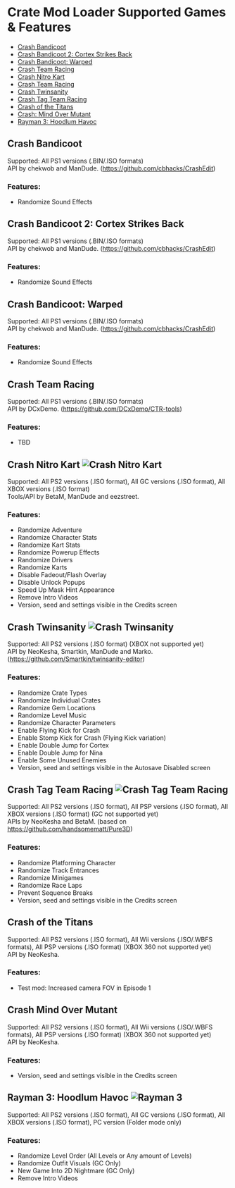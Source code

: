 # Crate Mod Loader Supported Games & Features

* [Crash Bandicoot](../master/CrateModLoader/GAMES.md#crash-bandicoot)
* [Crash Bandicoot 2: Cortex Strikes Back](../master/CrateModLoader/GAMES.md#crash-bandicoot-2-cortex-strikes-back)
* [Crash Bandicoot: Warped](../master/CrateModLoader/GAMES.md#crash-bandicoot-warped)
* [Crash Team Racing](../master/CrateModLoader/GAMES.md#crash-team-racing)
* [Crash Nitro Kart](../master/CrateModLoader/GAMES.md#crash-nitro-kart)
* [Crash Team Racing](../master/CrateModLoader/GAMES.md#crash-team-racing)
* [Crash Twinsanity](../master/CrateModLoader/GAMES.md#crash-twinsanity)
* [Crash Tag Team Racing](../master/CrateModLoader/GAMES.md#crash-tag-team-racing)
* [Crash of the Titans](../master/CrateModLoader/GAMES.md#crash-of-the-titans)
* [Crash: Mind Over Mutant](../master/CrateModLoader/GAMES.md#crash-mind-over-mutant)
* [Rayman 3: Hoodlum Havoc](../master/CrateModLoader/GAMES.md#rayman-3-hoodlum-havoc)
  
## Crash Bandicoot
Supported: All PS1 versions (.BIN/.ISO formats)  
API by chekwob and ManDude. (https://github.com/cbhacks/CrashEdit)  
### Features:  
- Randomize Sound Effects  
  
## Crash Bandicoot 2: Cortex Strikes Back
Supported: All PS1 versions (.BIN/.ISO formats)  
API by chekwob and ManDude. (https://github.com/cbhacks/CrashEdit)  
### Features:  
- Randomize Sound Effects  
  
## Crash Bandicoot: Warped
Supported: All PS1 versions (.BIN/.ISO formats)  
API by chekwob and ManDude. (https://github.com/cbhacks/CrashEdit)  
### Features:  
- Randomize Sound Effects  
  
## Crash Team Racing
Supported: All PS1 versions (.BIN/.ISO formats)  
API by DCxDemo. (https://github.com/DCxDemo/CTR-tools)  
### Features:  
- TBD  
  
## Crash Nitro Kart ![Crash Nitro Kart](../master/CrateModLoader/Resources/icon_cnk.png "Crash Nitro Kart")
Supported: All PS2 versions (.ISO format), All GC versions (.ISO format), All XBOX versions (.ISO format)  
Tools/API by BetaM, ManDude and eezstreet.  
### Features:  
- Randomize Adventure  
- Randomize Character Stats
- Randomize Kart Stats
- Randomize Powerup Effects
- Randomize Drivers  
- Randomize Karts  
- Disable Fadeout/Flash Overlay
- Disable Unlock Popups
- Speed Up Mask Hint Appearance  
- Remove Intro Videos  
- Version, seed and settings visible in the Credits screen
  
## Crash Twinsanity ![Crash Twinsanity](../master/CrateModLoader/Resources/icon_twins.png "Crash Twinsanity")
Supported: All PS2 versions (.ISO format) (XBOX not supported yet)  
API by NeoKesha, Smartkin, ManDude and Marko. (https://github.com/Smartkin/twinsanity-editor)  
### Features:  
- Randomize Crate Types  
- Randomize Individual Crates
- Randomize Gem Locations   
- Randomize Level Music  
- Randomize Character Parameters  
- Enable Flying Kick for Crash  
- Enable Stomp Kick for Crash (Flying Kick variation)  
- Enable Double Jump for Cortex  
- Enable Double Jump for Nina  
- Enable Some Unused Enemies  
- Version, seed and settings visible in the Autosave Disabled screen  
  
## Crash Tag Team Racing ![Crash Tag Team Racing](../master/CrateModLoader/Resources/icon_crash.png "Crash Tag Team Racing")
Supported: All PS2 versions (.ISO format), All PSP versions (.ISO format), All XBOX versions (.ISO format) (GC not supported yet)  
APIs by NeoKesha and BetaM. (based on https://github.com/handsomematt/Pure3D)  
### Features:  
- Randomize Platforming Character
- Randomize Track Entrances
- Randomize Minigames
- Randomize Race Laps
- Prevent Sequence Breaks
- Version, seed and settings visible in the Credits screen
  
## Crash of the Titans
Supported: All PS2 versions (.ISO format), All Wii versions (.ISO/.WBFS formats), All PSP versions (.ISO format) (XBOX 360 not supported yet)  
API by NeoKesha.  
### Features:   
- Test mod: Increased camera FOV in Episode 1
  
## Crash Mind Over Mutant
Supported: All PS2 versions (.ISO format), All Wii versions (.ISO/.WBFS formats), All PSP versions (.ISO format) (XBOX 360 not supported yet)  
API by NeoKesha.  
### Features:    
- Version, seed and settings visible in the Credits screen  

## Rayman 3: Hoodlum Havoc ![Rayman 3](../master/CrateModLoader/Resources/icon_ray3.png "Rayman 3")
Supported: All PS2 versions (.ISO format), All GC versions (.ISO format), All XBOX versions (.ISO format), PC version (Folder mode only)
### Features:
- Randomize Level Order (All Levels or Any amount of Levels)  
- Randomize Outfit Visuals (GC Only)  
- New Game Into 2D Nightmare (GC Only)  
- Remove Intro Videos  
